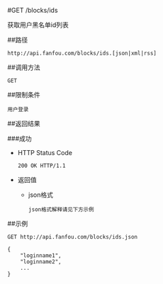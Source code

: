 #GET /blocks/ids

获取用户黑名单id列表

##路径

	http://api.fanfou.com/blocks/ids.[json|xml|rss]

##调用方法

	GET

##限制条件

	用户登录

##返回结果

###成功

- HTTP Status Code

    `200 OK HTTP/1.1`
 
- 返回值
 
	* json格式
 
		`json格式解释请见下方示例`

##示例

``GET http://api.fanfou.com/blocks/ids.json``

	{
		"loginname1",
		"loginname2",
		...
	}
